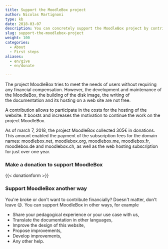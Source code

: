 ```yaml
---
title: Support the MoodleBox project
author: Nicolas Martignoni
type: kb
date: 2018-03-07
description: You can concretely support the MoodleBox project by contributing to the costs and increasing motivation for its continued development
slug: support-the-moodlebox-project
weight: 100
categories:
  - About
  - First steps
aliases:
  - en/give
  - en/donate

---
```

The project MoodleBox tries to meet the needs of users without requiring any financial compensation. However, the development and maintenance of the MoodleBox, the building of the disk image, the writing of the documentation and its hosting on a web site are not free.

A contribution allows to participate in the costs for the hosting of the website. It boosts and increases the motivation to continue the work on the project MoodleBox.

As of march 7, 2018, the project MoodleBox collected 305€ in donations. This amount enabled the payment of the subscription fees for the domain names: moodlebox.net, moodlebox.org, moodlebox.me, moodlebox.fr, moodlebox.de and moodlebox.ch, as well as the web hosting subscription for just over one year.

### Make a donation to support MoodleBox

{{< donationform >}}

### Support MoodleBox another way

You're broke or don't want to contribute financially? Doesn't matter, don't leave 😉. You can support MoodleBox in other ways, for example

  * Share your pedagogical experience or your use case with us,
  * Translate the documentation in other languages,
  * Improve the design of this website,
  * Propose improvements,
  * Develop improvements,
  * Any other help.
